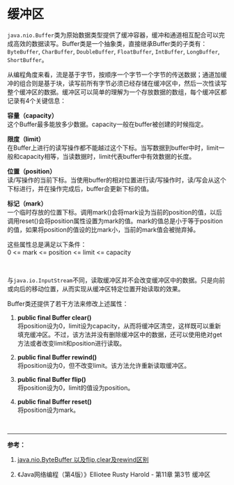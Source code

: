# 缓冲区

`java.nio.Buffer`类为原始数据类型提供了缓冲容器，缓冲和通道相互配合可以完成高效的数据读写。Buffer类是一个抽象类，直接继承Buffer类的子类有：`ByteBuffer`, `CharBuffer`, `DoubleBuffer`, `FloatBuffer`, `IntBuffer`, `LongBuffer`, `ShortBuffer`。

从编程角度来看，流是基于字节，按顺序一个字节一个字节的传送数据；通道加缓冲的组合则是基于块，读写前所有字节必须已经存储在缓冲区中，然后一次性读写整个缓冲区的数据。缓冲区可以简单的理解为一个存放数据的数组，每个缓冲区都记录有4个关键信息：

**容量（capacity）**  
这个Buffer最多能放多少数据。capacity一般在buffer被创建的时候指定。  

**限度（limit）**  
在Buffer上进行的读写操作都不能越过这个下标。当写数据到buffer中时，limit一般和capacity相等，当读数据时，limit代表buffer中有效数据的长度。  

**位置（position）**  
读/写操作的当前下标。当使用buffer的相对位置进行读/写操作时，读/写会从这个下标进行，并在操作完成后，buffer会更新下标的值。  

**标记（mark）**  
一个临时存放的位置下标。调用mark()会将mark设为当前的position的值，以后调用reset()会将position属性设置为mark的值。mark的值总是小于等于position的值，如果将position的值设的比mark小，当前的mark值会被抛弃掉。   

这些属性总是满足以下条件：  
0 <= mark <= position <= limit <= capacity

<br>

与`java.io.InputStream`不同，读取缓冲区并不会改变缓冲区中的数据。只是向前或向后的移动位置，从而实现从缓冲区特定位置开始读取的效果。  

Buffer类还提供了若干方法来修改上述属性：  

1. **public final Buffer clear()**  
将position设为0，limit设为capacity，从而将缓冲区清空，这样既可以重新填充缓冲区。不过，该方法并没有删除缓冲区中的数据，还可以使用绝对get方法或者改变limit和position进行读取。

2. **public final Buffer rewind()**  
将position设为0，但不改变limit。该方法允许重新读取缓冲区。  

3. **public final Buffer flip()**  
将position设为0，limit的值设为position。  

4. **public final Buffer reset()**  
将position设为mark。  

<br>

----------

**参考：**

1. [java.nio.ByteBuffer 以及flip,clear及rewind区别](https://my.oschina.net/u/2416019/blog/607290)  

2. 《Java网络编程（第4版）》Elliotee Rusty Harold - 第11章 第3节 缓冲区   







